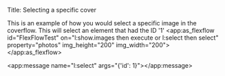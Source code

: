 Title: Selecting a specific cover

This is an example of how you would select a specific image in the coverflow.  This will select an element that had the ID '1'
<app:as_flexflow id="FlexFlowTest" on="l:show.images then execute or l:select then select" property="photos" img_height="200" img_width="200"></app:as_flexflow>

<app:message name="l:select" args="{'id': 1}"></app:message>

